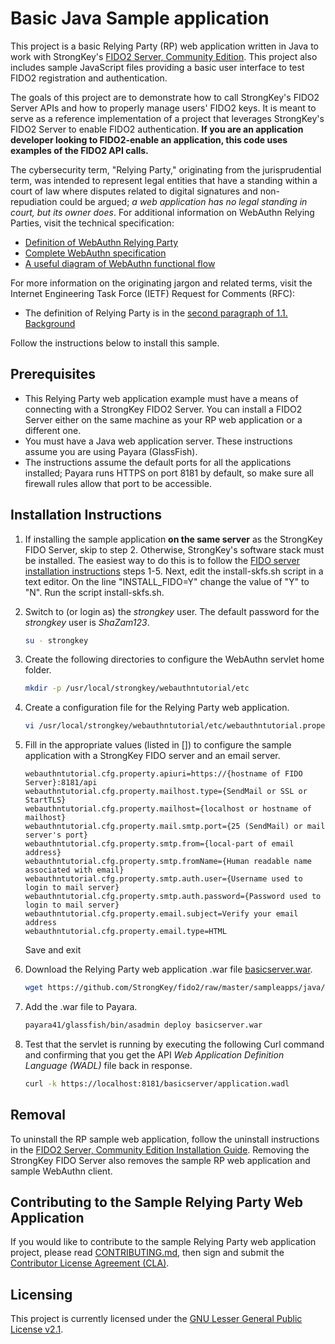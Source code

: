 # Basic Java Sample application
This project is a basic Relying Party (RP) web application written in Java to work with StrongKey's [FIDO2 Server, Community Edition](https://github.com/StrongKey/fido2). This project also includes sample JavaScript files providing a basic user interface to test FIDO2 registration and authentication.

The goals of this project are to demonstrate how to call StrongKey's FIDO2 Server APIs and how to properly manage users' FIDO2 keys. It is meant to serve as a reference implementation of a project that leverages StrongKey's FIDO2 Server to enable FIDO2 authentication. **If you are an application developer looking to FIDO2-enable an application, this code uses examples of the FIDO2 API calls.**

The cybersecurity term, "Relying Party," originating from the jurisprudential term, was intended to represent legal entities that have a standing within a court of law where disputes related to digital signatures and non-repudiation could be argued; *a web application has no legal standing in court, but its owner does*. For additional information on WebAuthn Relying Parties, visit the technical specification:

- [Definition of WebAuthn Relying Party](https://www.w3.org/TR/webauthn/#webauthn-relying-party)
- [Complete WebAuthn specification](https://www.w3.org/TR/webauthn)
- [A useful diagram of WebAuthn functional flow](https://www.w3.org/TR/webauthn/#api)

For more information on the originating jargon and related terms, visit the Internet Engineering Task Force (IETF) Request for Comments (RFC):

- The definition of Relying Party is in the [second paragraph of 1.1. Background](https://tools.ietf.org/html/rfc3647#section-1.1)

Follow the instructions below to install this sample.

## Prerequisites

- This Relying Party web application example must have a means of connecting with a StrongKey FIDO2 Server. You can install a FIDO2 Server either on the same machine as your RP web application or a different one.
- You must have a Java web application server. These instructions assume you are using Payara (GlassFish).
- The instructions assume the default ports for all the applications installed; Payara runs HTTPS on port 8181 by default, so make sure all firewall rules allow that port to be accessible.

## Installation Instructions

1. If installing the sample application **on the same server** as the StrongKey FIDO Server, skip to step 2. Otherwise, StrongKey's software stack must be installed. The easiest way to do this is to follow the [FIDO server installation instructions](../../../docs/Installation_Guide_Linux.md) steps 1-5. Next, edit the install-skfs.sh script in a text editor. On the line "INSTALL_FIDO=Y" change the value of "Y" to "N". Run the script install-skfs.sh.

2. Switch to (or login as) the _strongkey_ user. The default password for the _strongkey_ user is _ShaZam123_.

    ```sh
    su - strongkey
    ```

3. Create the following directories to configure the WebAuthn servlet home folder.

    ```sh
    mkdir -p /usr/local/strongkey/webauthntutorial/etc
    ```

4. Create a configuration file for the Relying Party web application.

    ```sh
    vi /usr/local/strongkey/webauthntutorial/etc/webauthntutorial.properties
    ```
5. Fill in the appropriate values (listed in []) to configure the sample application with a StrongKey FIDO server and an email server.

   ```
   webauthntutorial.cfg.property.apiuri=https://{hostname of FIDO Server}:8181/api
   webauthntutorial.cfg.property.mailhost.type={SendMail or SSL or StartTLS}
   webauthntutorial.cfg.property.mailhost={localhost or hostname of mailhost}
   webauthntutorial.cfg.property.mail.smtp.port={25 (SendMail) or mail server's port}
   webauthntutorial.cfg.property.smtp.from={local-part of email address}
   webauthntutorial.cfg.property.smtp.fromName={Human readable name associated with email}
   webauthntutorial.cfg.property.smtp.auth.user={Username used to login to mail server}
   webauthntutorial.cfg.property.smtp.auth.password={Password used to login to mail server}
   webauthntutorial.cfg.property.email.subject=Verify your email address
   webauthntutorial.cfg.property.email.type=HTML
   ```
   Save and exit

6. Download the Relying Party web application .war file [basicserver.war](./basicserver.war).

    ```sh
    wget https://github.com/StrongKey/fido2/raw/master/sampleapps/java/basic/basicserver.war
    ```

7. Add the .war file to Payara.

    ```sh
    payara41/glassfish/bin/asadmin deploy basicserver.war
    ```

8. Test that the servlet is running by executing the following Curl command and confirming that you get the API _Web Application Definition Language (WADL)_ file back in response.

    ```sh
    curl -k https://localhost:8181/basicserver/application.wadl
    ```


## Removal

To uninstall the RP sample web application, follow the uninstall instructions in the [FIDO2 Server, Community Edition Installation Guide](https://github.com/StrongKey/fido2/blob/master/docs/Installation_Guide_Linux.md#removal). Removing the StrongKey FIDO Server also removes the sample RP web application and sample WebAuthn client.

## Contributing to the Sample Relying Party Web Application 

If you would like to contribute to the sample Relying Party web application project, please read [CONTRIBUTING.md](https://github.com/StrongKey/fido2/blob/master/CONTRIBUTING.md), then sign and submit the [Contributor License Agreement (CLA)](https://cla-assistant.io/StrongKey/FIDO-Server).

## Licensing
This project is currently licensed under the [GNU Lesser General Public License v2.1](https://github.com/StrongKey/relying-party-java/blob/master/LICENSE).
